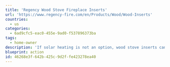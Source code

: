 ```yaml
---
title: 'Regency Wood Stove Fireplace Inserts'
url: 'https://www.regency-fire.com/en/Products/Wood/Wood-Inserts'
countries:
  - us
categories:
  - 6ad9cfc5-eac0-455e-9ad0-f537896373ba
tags:
  - home-owner
description: 'If solar heating is not an option, wood stove inserts can update your drafty, open wood fireplace. They''ll send less heat out the chimney, and more heat around your house, drastically improving your wood burning efficiency. They pump the smoke back into the fire to burn that off too, which sends less crap into the atmosphere. Try to use [coffee logs](https://www.bio-bean.com/elements/coffee-logs-and-retailers/) instead of wood.'
blueprint: action
id: 46268e3f-642b-425c-9d2f-fe423278ea40
---
```

